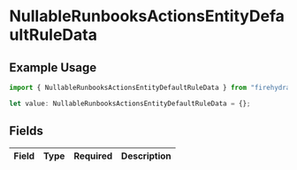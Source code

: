 # NullableRunbooksActionsEntityDefaultRuleData

## Example Usage

```typescript
import { NullableRunbooksActionsEntityDefaultRuleData } from "firehydrant/models/components";

let value: NullableRunbooksActionsEntityDefaultRuleData = {};
```

## Fields

| Field       | Type        | Required    | Description |
| ----------- | ----------- | ----------- | ----------- |